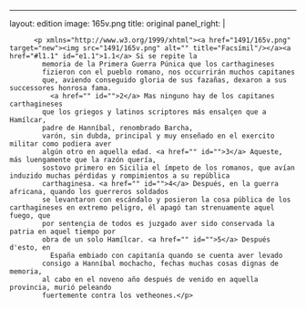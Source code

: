 <?xml version="1.0" encoding="UTF-8"?>
---
layout: edition
image: 165v.png 
title: original 
panel_right: |  
            
          <p xmlns="http://www.w3.org/1999/xhtml"><a href="1491/165v.png" target="new"><img src="1491/165v.png" alt="" title="Facsímil"/></a><a href="#l1.1" id="e1.1">1.1</a> Si se repite la
            memoria de la Primera Guerra Púnica que los carthagineses
            fizieron con el pueblo romano, nos occurrirán muchos capitanes
            que, aviendo conseguido gloria de sus fazañas, dexaron a sus successores honrosa fama.
              <a href="" id="">2</a> Mas ninguno hay de los capitanes carthagineses
            que los griegos y latinos scriptores más ensalçen que a Hamílcar,
            padre de Hanníbal, renombrado Barcha,
            varón, sin dubda, principal y muy enseñado en el exercito militar como podiera aver
            algún otro en aquella edad. <a href="" id="">3</a> Aqueste, más luengamente que la razón quería,
            sostovo primero en Sicilia el ímpeto de los romanos, que avían induzido muchas pérdidas y rompimientos a su república
            carthaginesa. <a href="" id="">4</a> Después, en la guerra africana, quando los guerreros soldados
            se levantaron con escándalo y posieron la cosa pública de los carthagineses en extremo peligro, él apagó tan strenuamente aquel fuego, que
            por sentençia de todos es juzgado aver sido conservada la patria en aquel tiempo por
            obra de un solo Hamílcar. <a href="" id="">5</a> Después d'esto, en
              España embiado con capitanía quando se cuenta aver levado
            consigo a Hanníbal mochacho, fechas muchas cosas dignas de memoria,
            al cabo en el noveno año después de venido en aquella provincia, murió peleando
            fuertemente contra los vetheones.</p>
        